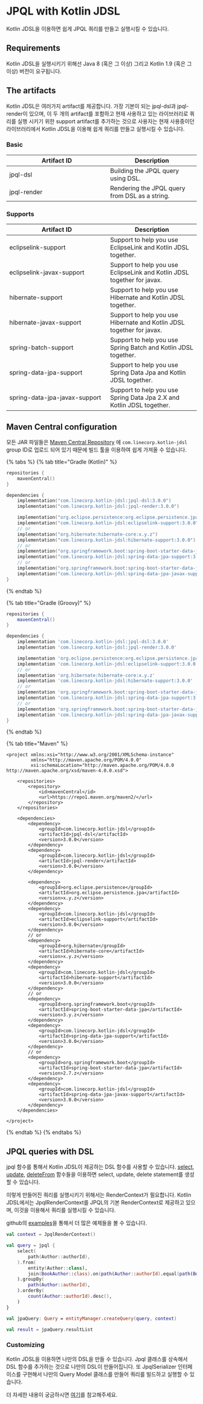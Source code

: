 # JPQL with Kotlin JDSL

Kotlin JDSL을 이용하면 쉽게 JPQL 쿼리를 만들고 실행시킬 수 있습니다.

## Requirements <a href="#setting-up-with-a-build-system" id="setting-up-with-a-build-system"></a>

Kotlin JDSL을 실행시키기 위해선 Java 8 (혹은 그 이상) 그리고 Kotlin 1.9 (혹은 그 이상) 버전이 요구됩니다.

## The artifacts <a href="#setting-up-with-a-build-system" id="setting-up-with-a-build-system"></a>

Kotlin JDSL은 여러가지 artifact를 제공합니다. 가장 기본이 되는 jpql-dsl과 jpql-render이 있으며, 이 두 개의 artifact를 포함하고 현재 사용하고 있는 라이브러리로 쿼리를 실행
시키기 위한 support artifact를 추가하는 것으로 사용자는 현재 사용중이던 라이브러리에서 Kotlin JDSL을 이용해 쉽게 쿼리를 만들고 실행시킬 수 있습니다.

### Basic

<table><thead><tr><th width="251">Artifact ID</th><th>Description</th></tr></thead><tbody><tr><td>jpql-dsl</td><td>Building the JPQL query using DSL.</td></tr><tr><td>jpql-render</td><td>Rendering the JPQL query from DSL as a string.</td></tr></tbody></table>

### Supports

<table><thead><tr><th width="251">Artifact ID</th><th>Description</th></tr></thead><tbody><tr><td>eclipselink-support</td><td>Support to help you use EclipseLink and Kotlin JDSL together.</td></tr><tr><td>eclipselink-javax-support</td><td>Support to help you use EclipseLink and Kotlin JDSL together for javax.</td></tr><tr><td>hibernate-support</td><td>Support to help you use Hibernate and Kotlin JDSL together.</td></tr><tr><td>hibernate-javax-support</td><td>Support to help you use Hibernate and Kotlin JDSL together for javax.</td></tr><tr><td>spring-batch-support</td><td>Support to help you use Spring Batch and Kotlin JDSL together.</td></tr><tr><td>spring-data-jpa-support</td><td>Support to help you use Spring Data Jpa and Kotlin JDSL together.</td></tr><tr><td>spring-data-jpa-javax-support</td><td>Support to help you use Spring Data Jpa 2.X and Kotlin JDSL together.</td></tr></tbody></table>

## Maven Central configuration

모든 JAR 파일들은 [Maven Central Repository](https://central.sonatype.com/search?q=g%3Acom.linecorp.kotlin-jdsl)
에 `com.linecorp.kotlin-jdsl` group ID로 업로드 되어 있기 때문에 빌드 툴을 이용하여 쉽게 가져올 수 있습니다.

{% tabs %}
{% tab title="Gradle (Kotlin)" %}
```kotlin
repositories {
    mavenCentral()
}

dependencies {
    implementation("com.linecorp.kotlin-jdsl:jpql-dsl:3.0.0")
    implementation("com.linecorp.kotlin-jdsl:jpql-render:3.0.0")

    implementation("org.eclipse.persistence:org.eclipse.persistence.jpa:x.y.z")
    implementation("com.linecorp.kotlin-jdsl:eclipselink-support:3.0.0")
    // or
    implementation("org.hibernate:hibernate-core:x.y.z")
    implementation("com.linecorp.kotlin-jdsl:hibernate-support:3.0.0")
    // or
    implementation("org.springframework.boot:spring-boot-starter-data-jpa:3.y.z")
    implementation("com.linecorp.kotlin-jdsl:spring-data-jpa-support:3.0.0")
    // or
    implementation("org.springframework.boot:spring-boot-starter-data-jpa:2.7.z")
    implementation("com.linecorp.kotlin-jdsl:spring-data-jpa-javax-support:3.0.0")
}
```
{% endtab %}

{% tab title="Gradle (Groovy)" %}
```groovy
repositories {
    mavenCentral()
}

dependencies {
    implementation 'com.linecorp.kotlin-jdsl:jpql-dsl:3.0.0'
    implementation 'com.linecorp.kotlin-jdsl:jpql-render:3.0.0'

    implementation 'org.eclipse.persistence:org.eclipse.persistence.jpa:x.y.z'
    implementation 'com.linecorp.kotlin-jdsl:eclipselink-support:3.0.0'
    // or
    implementation 'org.hibernate:hibernate-core:x.y.z'
    implementation 'com.linecorp.kotlin-jdsl:hibernate-support:3.0.0'
    // or
    implementation 'org.springframework.boot:spring-boot-starter-data-jpa:3.y.z'
    implementation 'com.linecorp.kotlin-jdsl:spring-data-jpa-support:3.0.0'
    // or
    implementation 'org.springframework.boot:spring-boot-starter-data-jpa:2.7.z'
    implementation 'com.linecorp.kotlin-jdsl:spring-data-jpa-javax-support:3.0.0'
}
```
{% endtab %}

{% tab title="Maven" %}
```markup
<project xmlns:xsi="http://www.w3.org/2001/XMLSchema-instance"
         xmlns="http://maven.apache.org/POM/4.0.0"
         xsi:schemaLocation="http://maven.apache.org/POM/4.0.0 http://maven.apache.org/xsd/maven-4.0.0.xsd">

    <repositories>
        <repository>
            <id>mavenCentral</id>
            <url>https://repo1.maven.org/maven2/</url>
        </repository>
    </repositories>

    <dependencies>
        <dependency>
            <groupId>com.linecorp.kotlin-jdsl</groupId>
            <artifactId>jpql-dsl</artifactId>
            <version>3.0.0</version>
        </dependency>
        <dependency>
            <groupId>com.linecorp.kotlin-jdsl</groupId>
            <artifactId>jpql-render</artifactId>
            <version>3.0.0</version>
        </dependency>

        <dependency>
            <groupId>org.eclipse.persistence</groupId>
            <artifactId>org.eclipse.persistence.jpa</artifactId>
            <version>x.y.z</version>
        </dependency>
        <dependency>
            <groupId>com.linecorp.kotlin-jdsl</groupId>
            <artifactId>eclipselink-support</artifactId>
            <version>3.0.0</version>
        </dependency>
        // or
        <dependency>
            <groupId>org.hibernate</groupId>
            <artifactId>hibernate-core</artifactId>
            <version>x.y.z</version>
        </dependency>
        <dependency>
            <groupId>com.linecorp.kotlin-jdsl</groupId>
            <artifactId>hibernate-support</artifactId>
            <version>3.0.0</version>
        </dependency>
        // or
        <dependency>
            <groupId>org.springframework.boot</groupId>
            <artifactId>spring-boot-starter-data-jpa</artifactId>
            <version>3.y.z</version>
        </dependency>
        <dependency>
            <groupId>com.linecorp.kotlin-jdsl</groupId>
            <artifactId>spring-data-jpa-support</artifactId>
            <version>3.0.0</version>
        </dependency>
        // or
        <dependency>
            <groupId>org.springframework.boot</groupId>
            <artifactId>spring-boot-starter-data-jpa</artifactId>
            <version>2.7.z</version>
        </dependency>
        <dependency>
            <groupId>com.linecorp.kotlin-jdsl</groupId>
            <artifactId>spring-data-jpa-javax-support</artifactId>
            <version>3.0.0</version>
        </dependency>
    </dependencies>

</project>
```
{% endtab %}
{% endtabs %}

## JPQL queries with DSL

jpql 함수를 통해서 Kotlin JDSL이 제공하는 DSL 함수를 사용할 수
있습니다. [select](statements.md#select-statement), [update](statements.md#update-statement), [deleteFrom](statements.md#delete-statement)
함수들을 이용하면 select, update, delete statement를 생성할 수 있습니다.

이렇게 만들어진 쿼리를 실행시키기 위해서는 RenderContext가 필요합니다. Kotlin JDSL에서는 JpqlRenderContext를 JPQL의 기본 RenderContext로 제공하고 있으며, 이것을
이용해서 쿼리를 실행시킬 수 있습니다.

github의 [examples](https://github.com/line/kotlin-jdsl/tree/main/example)을 통해서 더 많은 예제들을 볼 수 있습니다.

```kotlin
val context = JpqlRenderContext()

val query = jpql {
    select(
        path(Author::authorId),
    ).from(
        entity(Author::class),
        join(BookAuthor::class).on(path(Author::authorId).equal(path(BookAuthor::authorId))),
    ).groupBy(
        path(Author::authorId),
    ).orderBy(
        count(Author::authorId).desc(),
    )
}

val jpaQuery: Query = entityManager.createQuery(query, context)

val result = jpaQuery.resultList
```

### Customizing

Kotlin JDSL을 이용하면 나만의 DSL을 만들 수 있습니다. Jpql 클래스를 상속해서 DSL 함수를 추가하는 것으로 나만의 DSL이 만들어집니다. 또 JpqlSerializer 인터페이스를 구현해서 나만의
Query Model 클래스를 만들어 쿼리를 빌드하고 실행할 수 있습니다.

더 자세한 내용이 궁금하시면 [여기](customizing.md)를 참고해주세요.
